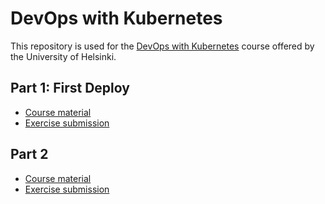 # DevOps with Kubernetes
This repository is used for the [DevOps with Kubernetes](https://devopswithkubernetes.com/) course offered by the University of Helsinki.

## Part 1: First Deploy
- [Course material](https://devopswithkubernetes.com/part-1)
- [Exercise submission](/Part1/)

## Part 2
- [Course material](https://devopswithkubernetes.com/part-2)
- [Exercise submission](/Part2/)